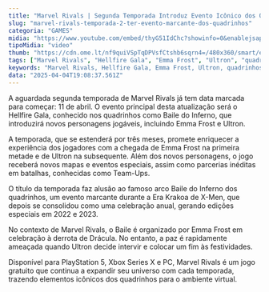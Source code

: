 ```yaml
---
title: "Marvel Rivals | Segunda Temporada Introduz Evento Icônico dos Quadrinhos"
slug: "marvel-rivals-temporada-2-ter-evento-marcante-dos-quadrinhos"
categoria: "GAMES"
midia: "https://www.youtube.com/embed/thyG51IdChc?showinfo=0&enablejsapi=1"
tipoMidia: "video"
thumb: "https://cdn.ome.lt/nf9quiVSpTqDPVsfCtshb6sqrn4=/480x360/smart/extras/conteudos/imagem_2025-04-04_154744042.png"
tags: ["Marvel Rivals", "Hellfire Gala", "Emma Frost", "Ultron", "quadrinhos", "jogos de super-heróis", "PlayStation 5", "Xbox Series X"]
keywords: "Marvel Rivals, Hellfire Gala, Emma Frost, Ultron, quadrinhos, jogos de super-heróis, PlayStation 5, Xbox Series X"
data: "2025-04-04T19:08:37.561Z"
---
```


A aguardada segunda temporada de Marvel Rivals já tem data marcada para começar: 11 de abril. O evento principal desta atualização será o Hellfire Gala, conhecido nos quadrinhos como Baile do Inferno, que introduzirá novos personagens jogáveis, incluindo Emma Frost e Ultron. 

A temporada, que se estenderá por três meses, promete enriquecer a experiência dos jogadores com a chegada de Emma Frost na primeira metade e de Ultron na subsequente. Além dos novos personagens, o jogo receberá novos mapas e eventos especiais, assim como parcerias inéditas em batalhas, conhecidas como Team-Ups. 

O título da temporada faz alusão ao famoso arco Baile do Inferno dos quadrinhos, um evento marcante durante a Era Krakoa de X-Men, que depois se consolidou como uma celebração anual, gerando edições especiais em 2022 e 2023. 

No contexto de Marvel Rivals, o Baile é organizado por Emma Frost em celebração à derrota de Drácula. No entanto, a paz é rapidamente ameaçada quando Ultron decide intervir e colocar um fim às festividades. 

Disponível para PlayStation 5, Xbox Series X e PC, Marvel Rivals é um jogo gratuito que continua a expandir seu universo com cada temporada, trazendo elementos icônicos dos quadrinhos para o ambiente virtual.